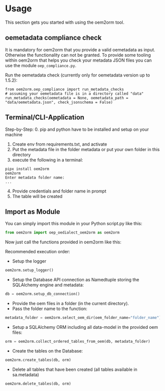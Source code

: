 # Usage

This section gets you started with using the oem2orm tool.

## oemetadata compliance check

It is mandatory for oem2orm that you provide a valid oemetadata as input. Otherwise the functionality can not be granted. To provide some tooling within oem2orm that helps you check your metadata JSON files you can use the module `oep_compliance.py`.

Run the oemetadata check (currently only for oemetadata version up to 1.5.2):

    from oem2orm.oep_compliance import run_metadata_checks
    # assuming your oemetadata file is in a directory called "data" 
    run_metadata_checks(oemetadata = None, oemetadata_path = "data/oemetadata.json", check_jsonschema = False)

## Terminal/CLI-Application

Step-by-Step:
0. pip and python have to be installed and setup on your machine

1. Create env from requirements.txt, and activate
2. Put the metadata file in the folder metadata or put your own folder in this
    directory
3. execute the following in a terminal:

```
pipx install oem2orm
oem2orm
Enter metadata folder name:
...
```

4. Provide credentials and folder name in prompt
5. The table will be created

## Import as Module

You can simply import this module in your Python script.py like this:

```python
from oem2orm import oep_oedialect_oem2orm as oem2orm
```

Now just call the functions provided in oem2orm like this:

Recommended execution order:

- Setup the logger

```python
oem2orm.setup_logger()
```

- Setup the Database API connection as Namedtuple storing the SQLAlchemy engine and metadata:

```python
db = oem2orm.setup_db_connection()
```

- Provide the oem files in a folder (in the current directory).
- Pass the folder name to the function:

```python
metadata_folder = oem2orm.select_oem_dir(oem_folder_name="folder_name")
```

- Setup a SQLAlchemy ORM including all data-model in the provided oem files:

```python
orm = oem2orm.collect_ordered_tables_from_oem(db, metadata_folder)
```

- Create the tables on the Database:

```python
oem2orm.create_tables(db, orm)
```

- Delete all tables that have been created (all tables available in sa.metadata)

```python
oem2orm.delete_tables(db, orm)
```
